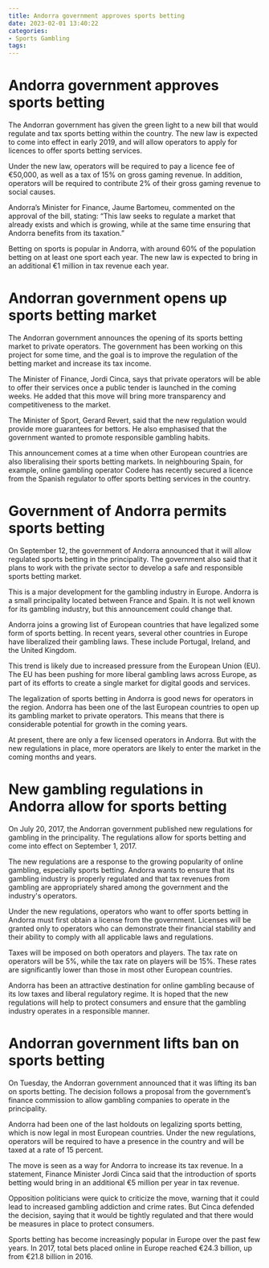 ```yaml
---
title: Andorra government approves sports betting
date: 2023-02-01 13:40:22
categories:
- Sports Gambling
tags:
---
```



#  Andorra government approves sports betting

The Andorran government has given the green light to a new bill that would regulate and tax sports betting within the country. The new law is expected to come into effect in early 2019, and will allow operators to apply for licences to offer sports betting services.

Under the new law, operators will be required to pay a licence fee of €50,000, as well as a tax of 15% on gross gaming revenue. In addition, operators will be required to contribute 2% of their gross gaming revenue to social causes.

Andorra’s Minister for Finance, Jaume Bartomeu, commented on the approval of the bill, stating: “This law seeks to regulate a market that already exists and which is growing, while at the same time ensuring that Andorra benefits from its taxation.”

Betting on sports is popular in Andorra, with around 60% of the population betting on at least one sport each year. The new law is expected to bring in an additional €1 million in tax revenue each year.

#  Andorran government opens up sports betting market

The Andorran government announces the opening of its sports betting market to private operators. The government has been working on this project for some time, and the goal is to improve the regulation of the betting market and increase its tax income.

The Minister of Finance, Jordi Cinca, says that private operators will be able to offer their services once a public tender is launched in the coming weeks. He added that this move will bring more transparency and competitiveness to the market.

The Minister of Sport, Gerard Revert, said that the new regulation would provide more guarantees for bettors. He also emphasised that the government wanted to promote responsible gambling habits.

This announcement comes at a time when other European countries are also liberalising their sports betting markets. In neighbouring Spain, for example, online gambling operator Codere has recently secured a licence from the Spanish regulator to offer sports betting services in the country.

#  Government of Andorra permits sports betting

On September 12, the government of Andorra announced that it will allow regulated sports betting in the principality. The government also said that it plans to work with the private sector to develop a safe and responsible sports betting market.

This is a major development for the gambling industry in Europe. Andorra is a small principality located between France and Spain. It is not well known for its gambling industry, but this announcement could change that.

Andorra joins a growing list of European countries that have legalized some form of sports betting. In recent years, several other countries in Europe have liberalized their gambling laws. These include Portugal, Ireland, and the United Kingdom.

This trend is likely due to increased pressure from the European Union (EU). The EU has been pushing for more liberal gambling laws across Europe, as part of its efforts to create a single market for digital goods and services.

The legalization of sports betting in Andorra is good news for operators in the region. Andorra has been one of the last European countries to open up its gambling market to private operators. This means that there is considerable potential for growth in the coming years.

At present, there are only a few licensed operators in Andorra. But with the new regulations in place, more operators are likely to enter the market in the coming months and years.

#  New gambling regulations in Andorra allow for sports betting

On July 20, 2017, the Andorran government published new regulations for gambling in the principality. The regulations allow for sports betting and come into effect on September 1, 2017.

The new regulations are a response to the growing popularity of online gambling, especially sports betting. Andorra wants to ensure that its gambling industry is properly regulated and that tax revenues from gambling are appropriately shared among the government and the industry's operators.

Under the new regulations, operators who want to offer sports betting in Andorra must first obtain a license from the government. Licenses will be granted only to operators who can demonstrate their financial stability and their ability to comply with all applicable laws and regulations.

Taxes will be imposed on both operators and players. The tax rate on operators will be 5%, while the tax rate on players will be 15%. These rates are significantly lower than those in most other European countries.

Andorra has been an attractive destination for online gambling because of its low taxes and liberal regulatory regime. It is hoped that the new regulations will help to protect consumers and ensure that the gambling industry operates in a responsible manner.

#  Andorran government lifts ban on sports betting

On Tuesday, the Andorran government announced that it was lifting its ban on sports betting. The decision follows a proposal from the government’s finance commission to allow gambling companies to operate in the principality.

Andorra had been one of the last holdouts on legalizing sports betting, which is now legal in most European countries. Under the new regulations, operators will be required to have a presence in the country and will be taxed at a rate of 15 percent.

The move is seen as a way for Andorra to increase its tax revenue. In a statement, Finance Minister Jordi Cinca said that the introduction of sports betting would bring in an additional €5 million per year in tax revenue.

Opposition politicians were quick to criticize the move, warning that it could lead to increased gambling addiction and crime rates. But Cinca defended the decision, saying that it would be tightly regulated and that there would be measures in place to protect consumers.

Sports betting has become increasingly popular in Europe over the past few years. In 2017, total bets placed online in Europe reached €24.3 billion, up from €21.8 billion in 2016.